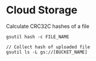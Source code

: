# Cloud Storage
Calculate CRC32C hashes of a file

```
gsutil hash -c FILE_NAME

// Collect hash of uploaded file
gsutil ls -L gs://[BUCKET_NAME]
```